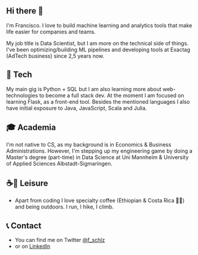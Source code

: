 ## Hi there 👋

<!--
**fschlz/fschlz** is a ✨ _special_ ✨ repository because its `README.md` (this file) appears on your GitHub profile.

Here are some ideas to get you started:

- 🔭 I’m currently working on ...
- 🌱 I’m currently learning ...
- 👯 I’m looking to collaborate on ...
- 🤔 I’m looking for help with ...
- 💬 Ask me about ...
- 📫 How to reach me: ...
- 😄 Pronouns: ...
- ⚡ Fun fact: ...
-->

I'm Francisco.
I love to build machine learning and analytics tools that make life easier for companies and teams.

My job title is Data Scientist, but I am more on the technical side of things.
I've been optimizing/building ML pipelines and developing tools at Exactag (AdTech business) since 2,5 years now.

## 🤖 Tech

My main gig is Python + SQL but I am also learning more about web-technologies to become a full stack dev.
At the moment I am focused on learning Flask, as a front-end tool.
Besides the mentioned languages I also have initial exposure to Java, JavaScript, Scala and Julia.

## 🎓 Academia

I'm not native to CS, as my background is in Economics & Business Administrations.
However, I'm stepping up my engineering game by doing a Master's degree (part-time) in Data Science at Uni Mannheim & University of Applied Sciences Albstadt-Sigmaringen.

## ☕️🌲 Leisure

- Apart from coding I love specialty coffee (Ethiopian & Costa Rica 👌🏼) and being outdoors. I run, I hike, I climb.

## 📞 Contact

- You can find me on Twitter [@f_schlz](https://twitter.com/f_schlz)
- or on [LinkedIn](https://www.linkedin.com/in/francisco-schulz/)
